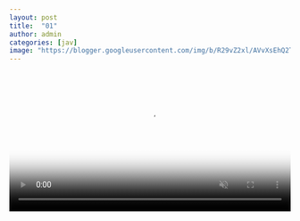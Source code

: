 ```yaml
---
layout: post
title:  "01"
author: admin
categories: [jav]
image: "https://blogger.googleusercontent.com/img/b/R29vZ2xl/AVvXsEhQ2T0GxeQ4zZYv1q6vs1cXSqN3vDDvl5ALlYXyvMMHasXnHu9uiDj0AI2ZD-HA422GxSkF7AREvLUpliqjyYujL6Bjf6WgsRzBt9fROLM1CeU5kTA_kDOtvESm9ExxliEccJvufBL6aAWRtiYezpF9HRVxNPgWkmtfgX_OOmozWCLiKAowCev8H6JZ6No1/s1600/20240224_122155.png"
---
```



<meta property="og:video" content="https://video.twimg.com/amplify_video/1737344386181304320/vid/avc1/640x360/YwXwPFxVABWtzMaH.mp4" />


<video width="100%" id="my-videox" controls="" autoplay="" muted="" poster="https://blogger.googleusercontent.com/img/b/R29vZ2xl/AVvXsEjTo-LVS_k5LThCioxtby9u3d98vpDnJ4obozqQVY9A0tzqigK8_iF6KAN_JeC-Conn0N-DCDIJafioBHRMrbjffF_xztNGyHRcmHcAoQkLzHiKJ1ahSn2OCZp1LkiPtFzfz8jrxPM2aOodffOD9LEpdb65u6-CbUCMl6WIbxwSFf9No2NnEtUY5gDsR6Ok/s320/20240217_220452.png"> 
<source src="https://video.twimg.com/amplify_video/1737344386181304320/vid/avc1/640x360/YwXwPFxVABWtzMaH.mp4?tag=14" title="video" type="video/mp4"> </video>

